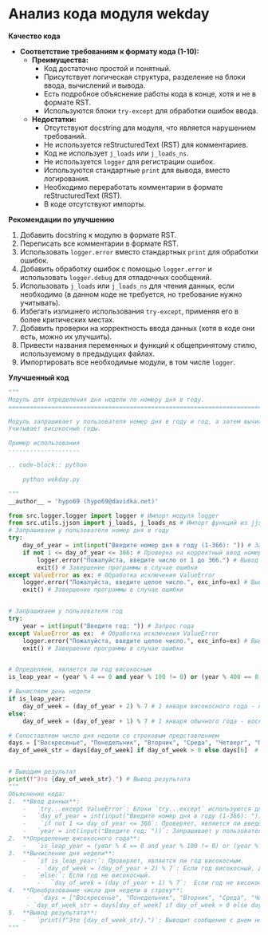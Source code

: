 # Анализ кода модуля wekday

**Качество кода**
*   **Соответствие требованиям к формату кода (1-10):** 
    -   **Преимущества:**
        *   Код достаточно простой и понятный.
        *   Присутствует логическая структура, разделение на блоки ввода, вычислений и вывода.
        *   Есть подробное объяснение работы кода в конце, хотя и не в формате RST.
        *   Используются блоки `try-except` для обработки ошибок ввода.
    -   **Недостатки:**
        *   Отсутствуют docstring для модуля, что является нарушением требований.
        *   Не используется reStructuredText (RST) для комментариев.
        *   Код не использует `j_loads` или `j_loads_ns`.
        *   Не используется `logger` для регистрации ошибок.
        *   Используются стандартные `print` для вывода, вместо логирования.
        *   Необходимо переработать комментарии в формате reStructuredText (RST).
        *   В коде отсутствуют импорты.

**Рекомендации по улучшению**
1.  Добавить docstring к модулю в формате RST.
2.  Переписать все комментарии в формате RST.
3.  Использовать `logger.error` вместо стандартных `print` для обработки ошибок.
4.  Добавить обработку ошибок с помощью `logger.error` и использовать `logger.debug` для отладочных сообщений.
5.  Использовать `j_loads` или `j_loads_ns` для чтения данных, если необходимо (в данном коде не требуется, но требование нужно учитывать).
6.  Избегать излишнего использования `try-except`, применяя его в более критических местах.
7.  Добавить проверки на корректность ввода данных (хотя в коде они есть, можно их улучшить).
8.  Привести названия переменных и функций к общепринятому стилю, используемому в предыдущих файлах.
9.  Импортировать все необходимые модули, в том числе `logger`.

**Улучшенный код**
```python
"""
Модуль для определения дня недели по номеру дня в году.
=========================================================================================

Модуль запрашивает у пользователя номер дня в году и год, а затем вычисляет и выводит день недели.
Учитывает високосные годы.

Пример использования
--------------------

.. code-block:: python

    python wekday.py

"""
__author__ = 'hypo69 (hypo69@davidka.net)'

from src.logger.logger import logger # Импорт модуля logger
from src.utils.jjson import j_loads, j_loads_ns # Импорт функций из jjson
# Запрашиваем у пользователя номер дня в году
try:
    day_of_year = int(input("Введите номер дня в году (1-366): ")) # Запрос номера дня в году
    if not 1 <= day_of_year <= 366: # Проверка на корректный ввод номера дня
        logger.error("Пожалуйста, введите число от 1 до 366.") # Вывод ошибки с помощью logger
        exit() # Завершение программы в случае ошибки
except ValueError as ex: # Обработка исключения ValueError
    logger.error("Пожалуйста, введите целое число.", exc_info=ex) # Вывод сообщения об ошибке в лог
    exit() # Завершение программы в случае ошибки


# Запрашиваем у пользователя год
try:
    year = int(input("Введите год: ")) # Запрос года
except ValueError as ex:  # Обработка исключения ValueError
    logger.error("Пожалуйста, введите целое число.", exc_info=ex) # Вывод сообщения об ошибке в лог
    exit() # Завершение программы в случае ошибки


# Определяем, является ли год високосным
is_leap_year = (year % 4 == 0 and year % 100 != 0) or (year % 400 == 0) # Проверка, является ли год високосным

# Вычисляем день недели
if is_leap_year:
    day_of_week = (day_of_year + 2) % 7 # 1 января високосного года - понедельник (второй день недели), поэтому добавляем 2
else:
    day_of_week = (day_of_year + 1) % 7 # 1 января обычного года - воскресенье (первый день недели), поэтому добавляем 1

# Сопоставляем число дня недели со строковым представлением
days = ["Воскресенье", "Понедельник", "Вторник", "Среда", "Четверг", "Пятница", "Суббота"] # Список дней недели
day_of_week_str = days[day_of_week] if day_of_week > 0 else days[6]  # Если 0, то это суббота # Преобразование номера дня недели в строковый вид


# Выводим результат
print(f"Это {day_of_week_str}.") # Вывод результата
"""
Объяснение кода:
1.  **Ввод данных**:
    -   `try...except ValueError`: Блоки `try...except` используются для обработки возможных ошибок при вводе данных пользователем. Если пользователь вводит что-то, что нельзя преобразовать в целое число, программа выведет сообщение об ошибке и завершится.
    -   `day_of_year = int(input("Введите номер дня в году (1-366): "))`: Запрашивает у пользователя ввод номера дня в году и преобразует ввод в целое число.
    -    `if not 1 <= day_of_year <= 366`: Проверяет, является ли введенное число допустимым днем в году (1-366). Если нет, выводит сообщение об ошибке и завершает программу.
    -   `year = int(input("Введите год: "))`: Запрашивает у пользователя ввод года и преобразует ввод в целое число.
2.  **Определение високосного года**:
    -   `is_leap_year = (year % 4 == 0 and year % 100 != 0) or (year % 400 == 0)`: Определяет, является ли введенный год високосным. Год является високосным, если он делится на 4, но не делится на 100, или если он делится на 400.
3.  **Вычисление дня недели**:
    -   `if is_leap_year:`: Проверяет, является ли год високосным.
        - `day_of_week = (day_of_year + 2) % 7`: Если год високосный, добавляем 2 к номеру дня, так как 1 января високосного года - понедельник. Вычисляем остаток от деления на 7, что дает нам день недели (0 - воскресенье, 1 - понедельник, ..., 6 - суббота).
    -   `else:`: Если год не високосный.
        -   `day_of_week = (day_of_year + 1) % 7`:  Если год не високосный, добавляем 1 к номеру дня, так как 1 января обычного года - воскресенье. Также вычисляем остаток от деления на 7.
4.  **Преобразование числа дня недели в строку**:
     -   `days = ["Воскресенье", "Понедельник", "Вторник", "Среда", "Четверг", "Пятница", "Суббота"]`: Список названий дней недели.
     - `day_of_week_str = days[day_of_week] if day_of_week > 0 else days[6]`: Преобразуем число дня недели в строку, используя список `days`.  Если `day_of_week` равен 0, устанавливаем день недели как "Суббота".
5.  **Вывод результата**:
    -   `print(f"Это {day_of_week_str}.")`: Выводит сообщение с днем недели на экран.
"""
```